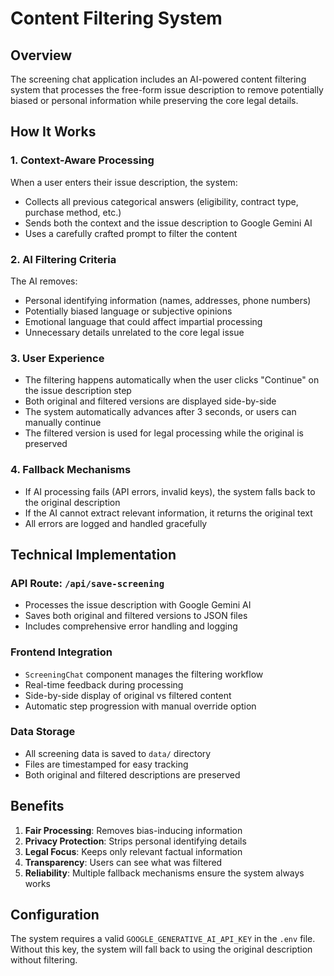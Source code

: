 # Content Filtering System

## Overview

The screening chat application includes an AI-powered content filtering system that processes the free-form issue description to remove potentially biased or personal information while preserving the core legal details.

## How It Works

### 1. Context-Aware Processing
When a user enters their issue description, the system:
- Collects all previous categorical answers (eligibility, contract type, purchase method, etc.)
- Sends both the context and the issue description to Google Gemini AI
- Uses a carefully crafted prompt to filter the content

### 2. AI Filtering Criteria
The AI removes:
- Personal identifying information (names, addresses, phone numbers)
- Potentially biased language or subjective opinions
- Emotional language that could affect impartial processing
- Unnecessary details unrelated to the core legal issue

### 3. User Experience
- The filtering happens automatically when the user clicks "Continue" on the issue description step
- Both original and filtered versions are displayed side-by-side
- The system automatically advances after 3 seconds, or users can manually continue
- The filtered version is used for legal processing while the original is preserved

### 4. Fallback Mechanisms
- If AI processing fails (API errors, invalid keys), the system falls back to the original description
- If the AI cannot extract relevant information, it returns the original text
- All errors are logged and handled gracefully

## Technical Implementation

### API Route: `/api/save-screening`
- Processes the issue description with Google Gemini AI
- Saves both original and filtered versions to JSON files
- Includes comprehensive error handling and logging

### Frontend Integration
- `ScreeningChat` component manages the filtering workflow
- Real-time feedback during processing
- Side-by-side display of original vs filtered content
- Automatic step progression with manual override option

### Data Storage
- All screening data is saved to `data/` directory
- Files are timestamped for easy tracking
- Both original and filtered descriptions are preserved

## Benefits

1. **Fair Processing**: Removes bias-inducing information
2. **Privacy Protection**: Strips personal identifying details
3. **Legal Focus**: Keeps only relevant factual information
4. **Transparency**: Users can see what was filtered
5. **Reliability**: Multiple fallback mechanisms ensure the system always works

## Configuration

The system requires a valid `GOOGLE_GENERATIVE_AI_API_KEY` in the `.env` file. Without this key, the system will fall back to using the original description without filtering. 